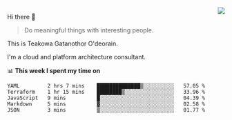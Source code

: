 <img align="right" src="https://github-readme-stats.vercel.app/api?username=Teakowa&show_icons=true&icon_color=2f80ed&text_color=718096&bg_color=ffffff&hide_title=true" />

Hi there 👋

> Do meaningful things with interesting people.

This is Teakowa Gatanothor O'deorain.

I'm a cloud and platform architecture consultant.

📊 **This week I spent my time on**
<!--START_SECTION:waka-->
```text
YAML         2 hrs 7 mins    ██████████████▒░░░░░░░░░░   57.05 % 
Terraform    1 hr 15 mins    ████████▒░░░░░░░░░░░░░░░░   33.96 % 
JavaScript   9 mins          █░░░░░░░░░░░░░░░░░░░░░░░░   04.39 % 
Markdown     5 mins          ▓░░░░░░░░░░░░░░░░░░░░░░░░   02.58 % 
JSON         3 mins          ▒░░░░░░░░░░░░░░░░░░░░░░░░   01.77 % 
```
<!--END_SECTION:waka-->

